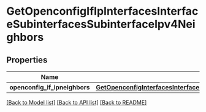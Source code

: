 # GetOpenconfigIfIpInterfacesInterfaceSubinterfacesSubinterfaceIpv4Neighbors

## Properties
Name | Type | Description | Notes
------------ | ------------- | ------------- | -------------
**openconfig_if_ipneighbors** | [**GetOpenconfigInterfacesInterfacesOpenconfiginterfacesinterfacesSubinterfacesOpenconfigifipipv4Neighbors**](GetOpenconfigInterfacesInterfacesOpenconfiginterfacesinterfacesSubinterfacesOpenconfigifipipv4Neighbors.md) |  | [optional] 

[[Back to Model list]](../README.md#documentation-for-models) [[Back to API list]](../README.md#documentation-for-api-endpoints) [[Back to README]](../README.md)


